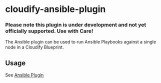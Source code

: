 cloudify-ansible-plugin
========================

### Please note this plugin is under development and not yet officially supported. Use with Care!

The Ansible plugin can be used to run Ansible Playbooks against a single node in a Cloudify Blueprint.

## Usage

See [Ansible Plugin](http://getcloudify.org/guide/3.2/plugins-ansible.html)
